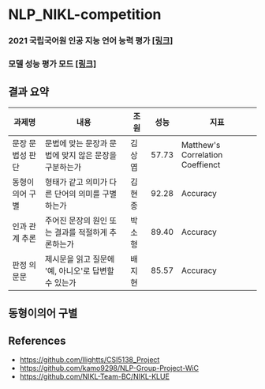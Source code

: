 # NLP_NIKL-competition

### 2021 국립국어원 인공 지능 언어 능력 평가 [[링크]](https://corpus.korean.go.kr/task/taskList.do?taskId=1&clCd=END_TASK&subMenuId=sub01)
### 모델 성능 평가 모드 [[링크]](https://docs.google.com/spreadsheets/d/1-uenfp5GolpY2Gf0TsFbODvj585IIiFKp9fvYxcfgkY/edit#gid=0)

## 결과 요약
| 과제명 | 내용 | 조원 | 성능 | 지표 |
| ----------- | ----------- | ----------- | ----------- | ----------- |
| 문장 문법성 판단 | 문법에 맞는 문장과 문법에 맞지 않은 문장을 구분하는가 | 김상엽 | 57.73 | Matthew's Correlation Coeffienct |
| 동형이의어 구별 | 형태가 같고 의미가 다른 단어의 의미를 구별하는가 | 김현종 | 92.28 | Accuracy |
| 인과 관계 추론 | 주어진 문장의 원인 또는 결과를 적절하게 추론하는가 | 박소형 | 89.40 | Accuracy |
| 판정 의문문 | 제시문을 읽고 질문에 '예, 아니오'로 답변할 수 있는가 | 배지현 | 85.57 | Accuracy |

## 동형이의어 구별
## References
- https://github.com/llightts/CSI5138_Project
- https://github.com/kamo9298/NLP-Group-Project-WiC
- https://github.com/NIKL-Team-BC/NIKL-KLUE
